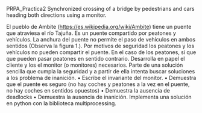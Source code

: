 PRPA_Practica2
Synchronized crossing of a bridge by pedestrians and cars heading both directions using a monitor.

El pueblo de Ambite (https://es.wikipedia.org/wiki/Ambite) tiene un puente que
atraviesa el río Tajuña. Es un puente compartido por peatones y vehículos. La anchura del
puente no permite el paso de vehículos en ambos sentidos (Observa la figura 1.). Por motivos
de seguridad los peatones y los vehículos no pueden compartir el puente. En el caso de los
peatones, sí que que pueden pasar peatones en sentido contrario.
Desarrolla en papel el cliente y los el monitor (o monitores) necesarios. Parte de una
solución sencilla que cumpla la seguridad y a partir de ella intenta buscar soluciones a
los problema de inanición.
• Escribe el invariante del monitor.
• Demuestra que el puente es seguro (no hay coches y peatones a la vez en el puente,
no hay coches en sentidos opuestos)
• Demuestra la ausencia de deadlocks
• Demuestra la ausencia de inanición.
Implementa una solución en python con la biblioteca multiprocessing.

